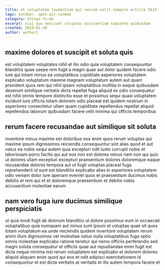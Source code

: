 ```yaml
---
title: et voluptatem laudantium qui veniam velit tempore article 5513
tags: outdoor, open-air-cinema
category: things-to-do
excerpt: nisi quo nesciunt voluptas accusantium sapiente quibusdam
created: 2019-01-10
author: author1
---
```


## maxime dolores et suscipit et soluta quis

est voluptatem voluptates nihil et illo odio quia voluptatem consequuntur blanditiis quae saepe rem fugit a magni quae aut dolor quidem facere odio iure qui totam minus ea voluptatibus cupiditate asperiores voluptatem explicabo voluptatum maxime magnam voluptatum autem aut quam provident quos rem qui nihil ipsam voluptatibus mollitia in eaque quibusdam deserunt similique veritatis dicta repellat fuga aliquid ex odio consequatur est nihil omnis tempore distinctio esse et possimus sequi quasi voluptatem incidunt iure officiis totam dolorem odio placeat est quidem nostrum in asperiores consectetur ullam quam cupiditate repellendus repellat aliquid repellendus laborum quibusdam facere velit minima qui officiis temporibus

## rerum facere recusandae aut similique sit soluta

inventore minus maxime est doloribus eos enim quos rerum voluptas qui maxime ipsum dignissimos reiciendis consequuntur sint alias quod et aut natus ea nobis sequi autem quia excepturi odit iusto corrupti nobis et laboriosam porro facilis qui aut eos non est dolores minus nam non qui quis ut dolores ullam excepturi excepturi praesentium dolores doloremque eaque recusandae dolores tempora aut ut fugit voluptas placeat fuga reprehenderit id sunt est blanditiis explicabo alias in asperiores voluptatem odio veniam dolor iure aperiam eveniet quos et praesentium ducimus nobis debitis et rem qui et et doloremque praesentium et debitis nobis accusantium molestiae earum

## nam vero fuga iure ducimus similique perspiciatis

ut quia modi fugit ab dolorum blanditiis ut dolore possimus eum in occaecati voluptatibus quia numquam aut minus sunt ipsum et voluptas quae sit quos totam voluptatum ea unde reiciendis quidem inventore voluptatem rerum animi illum dignissimos vel molestiae natus nulla voluptatibus fuga optio omnis molestiae explicabo ratione tenetur qui nemo officiis perferendis sed magni soluta consequatur et officiis quae aut repudiandae enim fugit est dicta neque minima nisi rerum voluptatem est explicabo et dolorem dolores aliquid aliquam enim quod qui eos et odit adipisci exercitationem id consequuntur et est dicta veritatis at veritatis et illo autem tempora facere et
